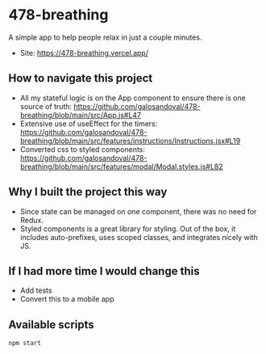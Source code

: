 # 478-breathing
A simple app to help people relax in just a couple minutes.
- Site: https://478-breathing.vercel.app/

## How to navigate this project
- All my stateful logic is on the App component to ensure there is one source of truth: https://github.com/galosandoval/478-breathing/blob/main/src/App.js#L47
- Extensive use of useEffect for the timers: https://github.com/galosandoval/478-breathing/blob/main/src/features/instructions/Instructions.jsx#L19
- Converted css to styled components: https://github.com/galosandoval/478-breathing/blob/main/src/features/modal/Modal.styles.js#L82

## Why I built the project this way
- Since state can be managed on one component, there was no need for Redux.
- Styled components is a great library for styling. Out of the box, it includes auto-prefixes, uses scoped classes, and integrates nicely with JS.

## If I had more time I would change this
- Add tests
- Convert this to a mobile app

## Available scripts
```
npm start
```
